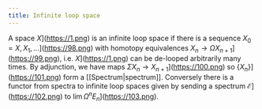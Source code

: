 ```yaml
---
title: Infinite loop space
---
```


A space $X$](https://1.png) is an infinite loop space if there is a sequence $X_{0}=X,X_{1},\dots$](https://98.png) with homotopy equivalences $X_{n} \rightarrow \Omega X_{n+1}$](https://99.png), i.e. $X$](https://1.png) can be de-looped arbitrarily many times. By adjunction, we have maps $\Sigma
X_{n} \rightarrow X_{n+1}$](https://100.png) so $\{X_{n}\}$](https://101.png) form a [[Spectrum|spectrum]]. Conversely there is a functor from spectra to infinite loop spaces given by sending a spectrum $\mathcal{E}$](https://102.png) to $\lim \Omega^{n} E_{n}$](https://103.png).
